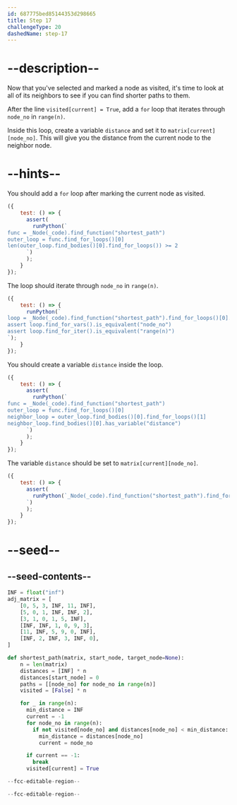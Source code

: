 ```yaml
---
id: 687775bed85144353d298665
title: Step 17
challengeType: 20
dashedName: step-17
---
```


# --description--

Now that you've selected and marked a node as visited, it's time to look at all of its neighbors to see if you can find shorter paths to them.

After the line `visited[current] = True`, add a `for` loop that iterates through `node_no` in `range(n)`.

Inside this loop, create a variable `distance` and set it to `matrix[current][node_no]`. This will give you the distance from the current node to the neighbor node.

# --hints--

You should add a `for` loop after marking the current node as visited.

```js
({
    test: () => {
      assert(
        runPython(`
func = _Node(_code).find_function("shortest_path")
outer_loop = func.find_for_loops()[0]
len(outer_loop.find_bodies()[0].find_for_loops()) >= 2
      `)
      );
    }
});
```

The loop should iterate through `node_no` in `range(n)`.

```js
({
    test: () => {
      runPython(`  
loop = _Node(_code).find_function("shortest_path").find_for_loops()[0].find_bodies()[0].find_for_loops()[1]  
assert loop.find_for_vars().is_equivalent("node_no")  
assert loop.find_for_iter().is_equivalent("range(n)")  
`);
    }
});
```

You should create a variable `distance` inside the loop.

```js
({
    test: () => {
      assert(
        runPython(`
func = _Node(_code).find_function("shortest_path")
outer_loop = func.find_for_loops()[0]
neighbor_loop = outer_loop.find_bodies()[0].find_for_loops()[1]
neighbor_loop.find_bodies()[0].has_variable("distance")
      `)
      );
    }
});
```

The variable `distance` should be set to `matrix[current][node_no]`.

```js
({
    test: () => {
      assert(
        runPython(`_Node(_code).find_function("shortest_path").find_for_loops()[0].find_bodies()[0].find_for_loops()[1].find_bodies()[0].is_equivalent("distance = matrix[current][node_no]")
      `)
      );
    }
});
```

# --seed--

## --seed-contents--

```py
INF = float("inf")
adj_matrix = [
    [0, 5, 3, INF, 11, INF],
    [5, 0, 1, INF, INF, 2],
    [3, 1, 0, 1, 5, INF],
    [INF, INF, 1, 0, 9, 3],
    [11, INF, 5, 9, 0, INF],
    [INF, 2, INF, 3, INF, 0],
]

def shortest_path(matrix, start_node, target_node=None):
    n = len(matrix)
    distances = [INF] * n
    distances[start_node] = 0
    paths = [[node_no] for node_no in range(n)]
    visited = [False] * n

    for _ in range(n):
      min_distance = INF
      current = -1
      for node_no in range(n):
        if not visited[node_no] and distances[node_no] < min_distance:
          min_distance = distances[node_no]
          current = node_no

      if current == -1:
        break
      visited[current] = True

--fcc-editable-region--

--fcc-editable-region--
```
